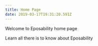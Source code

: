 ```yaml
---
title: Home Page
date: 2019-03-17T19:31:20.591Z
---
```


Welcome to Eposability home page

Learn all there is to know about Eposability
